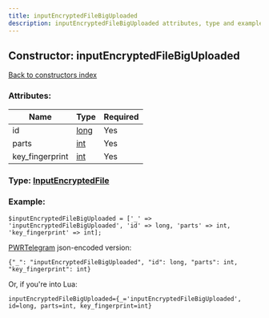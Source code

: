 ```yaml
---
title: inputEncryptedFileBigUploaded
description: inputEncryptedFileBigUploaded attributes, type and example
---
```

## Constructor: inputEncryptedFileBigUploaded  
[Back to constructors index](index.md)



### Attributes:

| Name     |    Type       | Required |
|----------|---------------|----------|
|id|[long](../types/long.md) | Yes|
|parts|[int](../types/int.md) | Yes|
|key\_fingerprint|[int](../types/int.md) | Yes|



### Type: [InputEncryptedFile](../types/InputEncryptedFile.md)


### Example:

```
$inputEncryptedFileBigUploaded = ['_' => 'inputEncryptedFileBigUploaded', 'id' => long, 'parts' => int, 'key_fingerprint' => int];
```  

[PWRTelegram](https://pwrtelegram.xyz) json-encoded version:

```
{"_": "inputEncryptedFileBigUploaded", "id": long, "parts": int, "key_fingerprint": int}
```


Or, if you're into Lua:  


```
inputEncryptedFileBigUploaded={_='inputEncryptedFileBigUploaded', id=long, parts=int, key_fingerprint=int}

```


